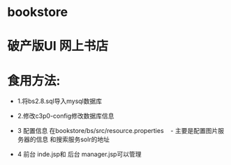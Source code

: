 # bookstore

# 破产版UI 网上书店

# 食用方法:

 - 1.将bs2.8.sql导入mysql数据库
 
 - 2.修改c3p0-config修改数据库信息
 
 - 3 配置信息 在bookstore/bs/src/resource.properties
    - 主要是配置图片服务器的信息 和搜索服务solr的地址
 - 4 前台 inde.jsp和 后台 manager.jsp可以管理

